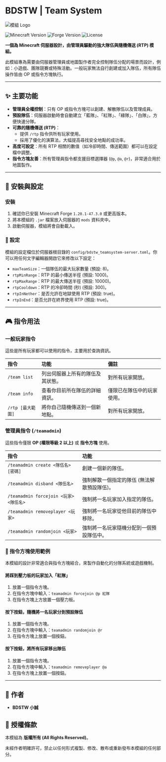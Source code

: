 # BDSTW | Team System

![模組 Logo](logo.jpg)

![Minecraft Version](https://img.shields.io/badge/Minecraft-1.20.1-green?style=for-the-badge&logo=minecraft) ![Forge Version](https://img.shields.io/badge/Forge-47.3.0+-blue?style=for-the-badge&logo=forge) ![License](https://img.shields.io/badge/License-All%20Rights%20Reserved-red.svg?style=for-the-badge)

**一個為 Minecraft 伺服器設計，由管理員驅動的強大隊伍與隨機傳送 (RTP) 模組。**

此模組專為需要由伺服器管理員或地圖製作者完全控制隊伍分配的場景而設計，例如：小遊戲、團隊競賽或特殊活動。一般玩家無法自行創建或加入隊伍，所有隊伍操作皆由 OP 或指令方塊執行。

---

## ✨ 主要功能

- **管理員全權控制**：只有 OP 或指令方塊可以創建、解散隊伍以及管理成員。
- **預設隊伍**：伺服器啟動時會自動建立「藍隊」、「紅隊」、「綠隊」、「白隊」，方便快速分隊。
- **可靠的隨機傳送 (RTP)**：
    - 提供 `/rtp` 指令供所有玩家使用。
    - 採用了優化的演算法，大幅提高尋找安全地點的成功率。
- **高度可設定**：所有 RTP 相關的數值（如冷卻時間、傳送範圍）都可以在設定檔中調整。
- **指令方塊友善**：所有管理員指令都支援目標選擇器 (`@p`, `@a`, `@r`)，非常適合用於地圖製作。

---

## 🔨 安裝與設定

### 安裝

1. 確認你已安裝 Minecraft Forge `1.20.1-47.3.0` 或更高版本。
2. 將本模組的 `.jar` 檔案放入伺服器的 `mods` 資料夾中。
3. 啟動伺服器，模組將會自動載入。

### 🔧 設定

模組的設定檔位於伺服器根目錄的 `config/bdstw_teamsystem-server.toml`。你可以用任何文字編輯器開啟它來修改以下設定：

- `maxTeamSize`：一個隊伍的最大玩家數量 (預設: 8)。
- `rtpMinRange`：RTP 的最小傳送半徑 (預設: 1000)。
- `rtpMaxRange`：RTP 的最大傳送半徑 (預設: 10000)。
- `rtpCooldown`：RTP 的冷卻時間 (秒) (預設: 300)。
- `rtpInNether`：是否允許在地獄使用 RTP (預設: true)。
- `rtpInEnd`：是否允許在終界使用 RTP (預設: true)。

---

## 🎮 指令用法

### 一般玩家指令

這些是所有玩家都可以使用的指令，主要用於查詢資訊。

| 指令 | 功能 | 備註 |
| :--- | :--- | :--- |
| `/team list` | 列出伺服器上所有的隊伍及其狀態。 | 對所有玩家開放。 |
| `/team info` | 查看你目前所在隊伍的詳細資訊。 | 僅限已在隊伍中的玩家使用。 |
| `/rtp [最大範圍]` | 將你自己隨機傳送到一個新地點。 | 對所有玩家開放。 |

### 管理員指令 (`/teamadmin`)

這些指令僅限 **OP (權限等級 2 以上)** 或 **指令方塊** 使用。

| 指令 | 功能 |
| :--- | :--- |
| `/teamadmin create <隊伍名> [密碼]` | 創建一個新的隊伍。 |
| `/teamadmin disband <隊伍名>` | 強制解散一個指定的隊伍 (無法解散預設隊伍)。 |
| `/teamadmin forcejoin <玩家> <隊伍名>` | 強制將一名玩家加入指定的隊伍。 |
| `/teamadmin removeplayer <玩家>` | 強制將一名玩家從他目前的隊伍中移除。 |
| `/teamadmin randomjoin <玩家>` | 強制將一名玩家隨機分配到一個預設隊伍中。 |

### 🧱 指令方塊使用範例

本模組的設計非常適合與指令方塊結合，來製作自動化的分隊系統或遊戲機制。

#### 將踩到壓力板的玩家加入「紅隊」
1. 放置一個指令方塊。
2. 在指令方塊中輸入：`teamadmin forcejoin @p 紅隊`
3. 在指令方塊上方放置一個壓力板。

#### 按下按鈕，隨機將一名玩家分到預設隊伍
1. 放置一個指令方塊。
2. 在指令方塊中輸入：`teamadmin randomjoin @r`
3. 在指令方塊上放置一個按鈕。

#### 按下按鈕，將所有玩家移出隊伍
1. 放置一個指令方塊。
2. 在指令方塊中輸入：`teamadmin removeplayer @a`
3. 在指令方塊上放置一個按鈕。

---

## 👤 作者

- **BDSTW 小誠**

## 📜 授權條款

本模組為 **版權所有 (All Rights Reserved)**。

未經作者明確許可，禁止以任何形式複製、修改、散布或重新發布本模組的任何部分。

